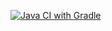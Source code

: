 [![Java CI with Gradle](https://github.com/Panelo56/Patterns-/actions/workflows/gradle.yml/badge.svg)](https://github.com/Panelo56/Patterns-/actions/workflows/gradle.yml)